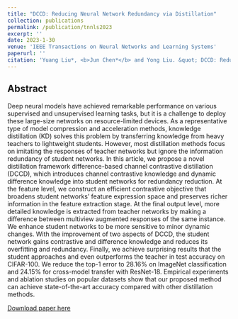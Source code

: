 ```yaml
---
title: "DCCD: Reducing Neural Network Redundancy via Distillation"
collection: publications
permalink: /publication/tnnls2023
excerpt: ''
date: 2023-1-30
venue: 'IEEE Transactions on Neural Networks and Learning Systems'
paperurl: ''
citation: 'Yuang Liu*, <b>Jun Chen*</b> and Yong Liu. &quot; DCCD: Reducing Neural Network Redundancy via Distillation. &quot; <i>IEEE Transactions on Neural Networks and Learning Systems</i>. 2023.'
---
```

## Abstract

Deep neural models have achieved remarkable performance on various supervised and unsupervised learning tasks, but it is a challenge to deploy these large-size networks on resource-limited devices. As a representative type of model compression and acceleration methods, knowledge distillation (KD) solves this problem by transferring knowledge from heavy teachers to lightweight students. However, most distillation methods focus on imitating the responses of teacher networks but ignore the information redundancy of student networks. In this article, we propose a novel distillation framework difference-based channel contrastive distillation (DCCD), which introduces channel contrastive knowledge and dynamic difference knowledge into student networks for redundancy reduction. At the feature level, we construct an efficient contrastive objective that broadens student networks’ feature expression space and preserves richer information in the feature extraction stage. At the final output level, more detailed knowledge is extracted from teacher networks by making a difference between multiview augmented responses of the same instance. We enhance student networks to be more sensitive to minor dynamic changes. With the improvement of two aspects of DCCD, the student network gains contrastive and difference knowledge and reduces its overfitting and redundancy. Finally, we achieve surprising results that the student approaches and even outperforms the teacher in test accuracy on CIFAR-100. We reduce the top-1 error to 28.16% on ImageNet classification and 24.15% for cross-model transfer with ResNet-18. Empirical experiments and ablation studies on popular datasets show that our proposed method can achieve state-of-the-art accuracy compared with other distillation methods.


[Download paper here](http://junc-hen.github.io/files/tnnls2023.pdf)